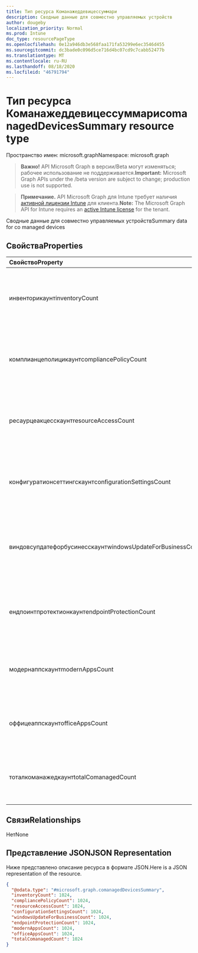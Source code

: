 ```yaml
---
title: Тип ресурса Команажеддевицессуммари
description: Сводные данные для совместно управляемых устройств
author: dougeby
localization_priority: Normal
ms.prod: Intune
doc_type: resourcePageType
ms.openlocfilehash: 0e12a946db3e568faa171fa53299e6ec3546d455
ms.sourcegitcommit: dc3bade0c096d5ce716d4bc07cd9c7cabb52477b
ms.translationtype: MT
ms.contentlocale: ru-RU
ms.lasthandoff: 08/18/2020
ms.locfileid: "46791794"
---
```

# <a name="comanageddevicessummary-resource-type"></a><span data-ttu-id="17706-103">Тип ресурса Команажеддевицессуммари</span><span class="sxs-lookup"><span data-stu-id="17706-103">comanagedDevicesSummary resource type</span></span>

<span data-ttu-id="17706-104">Пространство имен: microsoft.graph</span><span class="sxs-lookup"><span data-stu-id="17706-104">Namespace: microsoft.graph</span></span>

> <span data-ttu-id="17706-105">**Важно!** API Microsoft Graph в версии/Beta могут изменяться; рабочее использование не поддерживается.</span><span class="sxs-lookup"><span data-stu-id="17706-105">**Important:** Microsoft Graph APIs under the /beta version are subject to change; production use is not supported.</span></span>

> <span data-ttu-id="17706-106">**Примечание.** API Microsoft Graph для Intune требует наличия [активной лицензии Intune](https://go.microsoft.com/fwlink/?linkid=839381) для клиента.</span><span class="sxs-lookup"><span data-stu-id="17706-106">**Note:** The Microsoft Graph API for Intune requires an [active Intune license](https://go.microsoft.com/fwlink/?linkid=839381) for the tenant.</span></span>

<span data-ttu-id="17706-107">Сводные данные для совместно управляемых устройств</span><span class="sxs-lookup"><span data-stu-id="17706-107">Summary data for co managed devices</span></span>

## <a name="properties"></a><span data-ttu-id="17706-108">Свойства</span><span class="sxs-lookup"><span data-stu-id="17706-108">Properties</span></span>
|<span data-ttu-id="17706-109">Свойство</span><span class="sxs-lookup"><span data-stu-id="17706-109">Property</span></span>|<span data-ttu-id="17706-110">Тип</span><span class="sxs-lookup"><span data-stu-id="17706-110">Type</span></span>|<span data-ttu-id="17706-111">Описание</span><span class="sxs-lookup"><span data-stu-id="17706-111">Description</span></span>|
|:---|:---|:---|
|<span data-ttu-id="17706-112">инвенторикаунт</span><span class="sxs-lookup"><span data-stu-id="17706-112">inventoryCount</span></span>|<span data-ttu-id="17706-113">Int32</span><span class="sxs-lookup"><span data-stu-id="17706-113">Int32</span></span>|<span data-ttu-id="17706-114">Количество устройств с свунгом инвентаризации.</span><span class="sxs-lookup"><span data-stu-id="17706-114">Number of devices with Inventory swung-over.</span></span> <span data-ttu-id="17706-115">Это свойство доступно только для чтения.</span><span class="sxs-lookup"><span data-stu-id="17706-115">This property is read-only.</span></span>|
|<span data-ttu-id="17706-116">комплианцеполицикаунт</span><span class="sxs-lookup"><span data-stu-id="17706-116">compliancePolicyCount</span></span>|<span data-ttu-id="17706-117">Int32</span><span class="sxs-lookup"><span data-stu-id="17706-117">Int32</span></span>|<span data-ttu-id="17706-118">Количество устройств с Комплианцеполици свунг.</span><span class="sxs-lookup"><span data-stu-id="17706-118">Number of devices with CompliancePolicy swung-over.</span></span> <span data-ttu-id="17706-119">Это свойство доступно только для чтения.</span><span class="sxs-lookup"><span data-stu-id="17706-119">This property is read-only.</span></span>|
|<span data-ttu-id="17706-120">ресаурцеакцесскаунт</span><span class="sxs-lookup"><span data-stu-id="17706-120">resourceAccessCount</span></span>|<span data-ttu-id="17706-121">Int32</span><span class="sxs-lookup"><span data-stu-id="17706-121">Int32</span></span>|<span data-ttu-id="17706-122">Количество устройств с Ресаурцеакцесс свунг.</span><span class="sxs-lookup"><span data-stu-id="17706-122">Number of devices with ResourceAccess swung-over.</span></span> <span data-ttu-id="17706-123">Это свойство доступно только для чтения.</span><span class="sxs-lookup"><span data-stu-id="17706-123">This property is read-only.</span></span>|
|<span data-ttu-id="17706-124">конфигуратионсеттингскаунт</span><span class="sxs-lookup"><span data-stu-id="17706-124">configurationSettingsCount</span></span>|<span data-ttu-id="17706-125">Int32</span><span class="sxs-lookup"><span data-stu-id="17706-125">Int32</span></span>|<span data-ttu-id="17706-126">Количество устройств с Конфигуратионсеттингс свунг.</span><span class="sxs-lookup"><span data-stu-id="17706-126">Number of devices with ConfigurationSettings swung-over.</span></span> <span data-ttu-id="17706-127">Это свойство доступно только для чтения.</span><span class="sxs-lookup"><span data-stu-id="17706-127">This property is read-only.</span></span>|
|<span data-ttu-id="17706-128">виндовсупдатефорбусинесскаунт</span><span class="sxs-lookup"><span data-stu-id="17706-128">windowsUpdateForBusinessCount</span></span>|<span data-ttu-id="17706-129">Int32</span><span class="sxs-lookup"><span data-stu-id="17706-129">Int32</span></span>|<span data-ttu-id="17706-130">Количество устройств с Виндовсупдатефорбусинесс свунг.</span><span class="sxs-lookup"><span data-stu-id="17706-130">Number of devices with WindowsUpdateForBusiness swung-over.</span></span> <span data-ttu-id="17706-131">Это свойство доступно только для чтения.</span><span class="sxs-lookup"><span data-stu-id="17706-131">This property is read-only.</span></span>|
|<span data-ttu-id="17706-132">ендпоинтпротектионкаунт</span><span class="sxs-lookup"><span data-stu-id="17706-132">endpointProtectionCount</span></span>|<span data-ttu-id="17706-133">Int32</span><span class="sxs-lookup"><span data-stu-id="17706-133">Int32</span></span>|<span data-ttu-id="17706-134">Количество устройств с Ендпоинтпротектион свунг.</span><span class="sxs-lookup"><span data-stu-id="17706-134">Number of devices with EndpointProtection swung-over.</span></span> <span data-ttu-id="17706-135">Это свойство доступно только для чтения.</span><span class="sxs-lookup"><span data-stu-id="17706-135">This property is read-only.</span></span>|
|<span data-ttu-id="17706-136">модернаппскаунт</span><span class="sxs-lookup"><span data-stu-id="17706-136">modernAppsCount</span></span>|<span data-ttu-id="17706-137">Int32</span><span class="sxs-lookup"><span data-stu-id="17706-137">Int32</span></span>|<span data-ttu-id="17706-138">Количество устройств с Модернаппс свунг.</span><span class="sxs-lookup"><span data-stu-id="17706-138">Number of devices with ModernApps swung-over.</span></span> <span data-ttu-id="17706-139">Это свойство доступно только для чтения.</span><span class="sxs-lookup"><span data-stu-id="17706-139">This property is read-only.</span></span>|
|<span data-ttu-id="17706-140">оффицеаппскаунт</span><span class="sxs-lookup"><span data-stu-id="17706-140">officeAppsCount</span></span>|<span data-ttu-id="17706-141">Int32</span><span class="sxs-lookup"><span data-stu-id="17706-141">Int32</span></span>|<span data-ttu-id="17706-142">Количество устройств с Оффицеаппс свунг.</span><span class="sxs-lookup"><span data-stu-id="17706-142">Number of devices with OfficeApps swung-over.</span></span> <span data-ttu-id="17706-143">Это свойство доступно только для чтения.</span><span class="sxs-lookup"><span data-stu-id="17706-143">This property is read-only.</span></span>|
|<span data-ttu-id="17706-144">тоталкоманажедкаунт</span><span class="sxs-lookup"><span data-stu-id="17706-144">totalComanagedCount</span></span>|<span data-ttu-id="17706-145">Int32</span><span class="sxs-lookup"><span data-stu-id="17706-145">Int32</span></span>|<span data-ttu-id="17706-146">Количество совместно управляемых устройств.</span><span class="sxs-lookup"><span data-stu-id="17706-146">Number of Co-Managed Devices.</span></span> <span data-ttu-id="17706-147">Это свойство доступно только для чтения.</span><span class="sxs-lookup"><span data-stu-id="17706-147">This property is read-only.</span></span>|

## <a name="relationships"></a><span data-ttu-id="17706-148">Связи</span><span class="sxs-lookup"><span data-stu-id="17706-148">Relationships</span></span>
<span data-ttu-id="17706-149">Нет</span><span class="sxs-lookup"><span data-stu-id="17706-149">None</span></span>

## <a name="json-representation"></a><span data-ttu-id="17706-150">Представление JSON</span><span class="sxs-lookup"><span data-stu-id="17706-150">JSON Representation</span></span>
<span data-ttu-id="17706-151">Ниже представлено описание ресурса в формате JSON.</span><span class="sxs-lookup"><span data-stu-id="17706-151">Here is a JSON representation of the resource.</span></span>
<!-- {
  "blockType": "resource",
  "@odata.type": "microsoft.graph.comanagedDevicesSummary"
}
-->
``` json
{
  "@odata.type": "#microsoft.graph.comanagedDevicesSummary",
  "inventoryCount": 1024,
  "compliancePolicyCount": 1024,
  "resourceAccessCount": 1024,
  "configurationSettingsCount": 1024,
  "windowsUpdateForBusinessCount": 1024,
  "endpointProtectionCount": 1024,
  "modernAppsCount": 1024,
  "officeAppsCount": 1024,
  "totalComanagedCount": 1024
}
```



